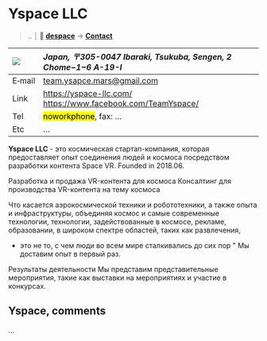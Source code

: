 # Yspace LLC
> .. ┊ **🚀 [despace](index.md)** → **[Contact](contact.md)**

|[![](f/contact//_logo1_thumb.jpg)](f/contact//_logo1.png)|*Japan, 〒305-0047 Ibaraki, Tsukuba, Sengen, 2 Chome−1−6 A-19-I*|
|:--|:--|
|E‑mail| <team.ysapce.mars@gmail.com> |
|Link| <https://yspace-llc.com/><br> <https://www.facebook.com/TeamYspace/> |
|Tel| <mark>noworkphone</mark>, fax: … |
|Etc| … |

**Yspace LLC** - это космическая стартап-компания, которая предоставляет опыт соединения людей и космоса посредством разработки контента Space VR. Founded in 2018.06.

Разработка и продажа VR-контента для космоса
Консалтинг для производства VR-контента на тему космоса


Что касается аэрокосмической техники и робототехники,
а также опыта и инфраструктуры,
объединяя космос и самые современные технологии,
технологии, задействованные в космосе, рекламе, образовании,
в широком спектре областей, таких как развлечения,
- это не то, с чем люди во всем мире сталкивались до сих пор
" Мы доставим опыт в первый раз.

Результаты деятельности
Мы представим представительные мероприятия, такие как выставки на мероприятиях и участие в конкурсах.

<p style="page-break-after:always"> </p>

## Yspace, comments

…


